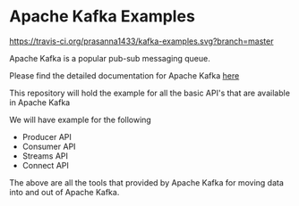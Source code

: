 # Apache Kafka Examples

https://travis-ci.org/prasanna1433/kafka-examples.svg?branch=master

Apache Kafka is a popular pub-sub messaging queue.

Please find the detailed documentation for Apache Kafka [here](https://kafka.apache.org/)

This repository will hold the example for all the basic API's that are available in Apache Kafka

We will have example for the following

* Producer API
* Consumer API
* Streams API
* Connect API

The above are all the tools that provided by Apache Kafka for moving data into and out of Apache Kafka.




